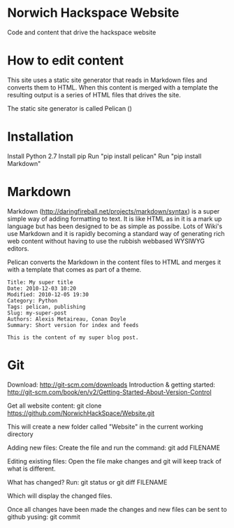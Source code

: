 Norwich Hackspace Website
=======

Code and content that drive the hackspace website

How to edit content
=======
This site uses a static site generator that reads in Markdown files and converts them to HTML. When this content is merged with a template the resulting output is a series of HTML files that drives the site.

The static site generator is called Pelican () 

Installation
=======
Install Python 2.7
Install pip
Run "pip install pelican"
Run "pip install Markdown"

Markdown
=======
Markdown (http://daringfireball.net/projects/markdown/syntax) is a super simple way of adding formatting to text. It is like HTML as in it is a mark up language but has been designed to be as simple as possibe. Lots of Wiki's use Markdown and it is rapidly becoming a standard way of generating rich web content without having to use the rubbish webbased WYSIWYG editors.

Pelican converts the Markdown in the content files to HTML and merges it with a template that comes as part of a theme.
```
Title: My super title
Date: 2010-12-03 10:20
Modified: 2010-12-05 19:30
Category: Python
Tags: pelican, publishing
Slug: my-super-post
Authors: Alexis Metaireau, Conan Doyle
Summary: Short version for index and feeds

This is the content of my super blog post.
```

Git
=======
Download: http://git-scm.com/downloads
Introduction & getting started: http://git-scm.com/book/en/v2/Getting-Started-About-Version-Control

Get all website content:
    git clone https://github.com/NorwichHackSpace/Website.git

This will create a new folder called "Website" in the current working directory

Adding new files:
Create the file and run the command:
    git add FILENAME

Editing existing files:
Open the file make changes and git will keep track of what is different.

What has changed?
Run:
    git status
    or
    git diff FILENAME

Which will display the changed files.

Once all changes have been made the changes and new files can be sent to github yusing:
    git commit





    


